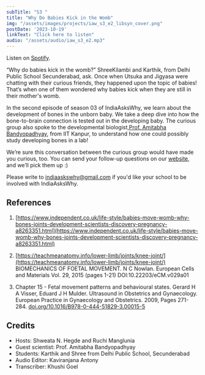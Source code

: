 ```yaml
---
subTitle: "S3 " 
title: "Why Do Babies Kick in the Womb"
img: "/assets/images/projects/iaw_s3_e2_libsyn_cover.png"
postDate: '2023-10-19'
linkText: "Click here to listen"
audio: "/assets/audio/iaw_s3_e2.mp3"
---
```


Listen on [Spotify](https://open.spotify.com/episode/02bE0ADQOeoa9BOWjUCWul?si=ON8N0uuYTCCTXeO3ljkImA).

“Why do babies kick in the womb?” ShreeKilambi and Karthik, from Delhi Public School Secunderabad, ask. Once when Utsuka and Jigyasa were chatting with their curious friends, they happened upon the topic of babies! That’s when one of them wondered why babies kick when they are still in their mother's womb. 

In the second episode of season 03 of IndiaAsksWhy, we learn about the development of bones in the unborn baby. We take a deep dive into how the bone-to-brain connection is tested out in the developing baby. The curious group also spoke to the developmental biologist,[Prof. Amitabha Bandyopadhyay](https://iitk.ac.in/new/amitabha-bandyopadhyay), from IIT Kanpur, to understand how one could possibly study developing bones in a lab!

We’re sure this conversation between the curious group would have made you curious, too. You can send your follow-up questions on our [website](https://www.indiaaskswhy.org/contact/), and we’ll pick them up :)

Please write to indiaaskswhy@gmail.com if you'd like your school to be involved with IndiaAsksWhy.

## References
1. [https://www.independent.co.uk/life-style/babies-move-womb-why-bones-joints-development-scientists-discovery-pregnancy-a8263351.html](https://www.independent.co.uk/life-style/babies-move-womb-why-bones-joints-development-scientists-discovery-pregnancy-a8263351.html)

1. [https://teachmeanatomy.info/lower-limb/joints/knee-joint/](https://teachmeanatomy.info/lower-limb/joints/knee-joint/)
BIOMECHANICS OF FOETAL MOVEMENT. N C Nowlan. European Cells and Materials Vol. 29, 2015 (pages 1-21) DOI:10.22203/eCM.v029a01

1. Chapter 15 - Fetal movement patterns and behavioural states. Gerard H A Visser, Eduard J H Mulder. Ultrasound in Obstetrics and Gynaecology. European Practice in Gynaecology and Obstetrics. 2009, Pages 271-284. [doi.org/10.1016/B978-0-444-51829-3.00015-5](doi.org/10.1016/B978-0-444-51829-3.00015-5)

## Credits
- Hosts: Shweata N. Hegde and Ruchi Manglunia 
- Guest scientist: Prof. Amitabha Bandyopadhyay
- Students: Karthik and Shree from Delhi Public School, Secunderabad
- Audio Editor: Kaviranjana Antony 
- Transcriber: Khushi Goel
